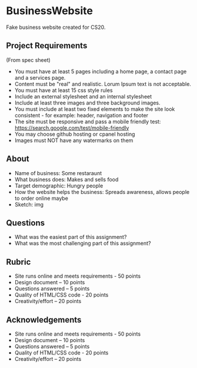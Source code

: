 # BusinessWebsite
Fake business website created for CS20.

## Project Requirements

(From spec sheet)

- You must have at least 5 pages including a home page, a contact page and a services page.
- Content must be "real" and realistic.   Lorum Ipsum text is not acceptable.  
- You must have at least 15 css style rules
- Include an external stylesheet and an internal stylesheet
- Include at least three images and three background images. 
- You must include at least two fixed elements to make the site look consistent - for example: header, navigation and footer 
- The site must be responsive and pass a mobile friendly test: https://search.google.com/test/mobile-friendly 
- You may choose github hosting or cpanel hosting
- Images must NOT have any watermarks on them

## About

- Name of business: Some restaraunt
- What business does: Makes and sells food
- Target demographic: Hungry people
- How the website helps the business: Spreads awareness, allows people to order online maybe
- Sketch: img

## Questions

- What was the easiest part of this assignment?
- What was the most challenging part of this assignment?

## Rubric
- Site runs online and meets requirements - 50 points
- Design document – 10 points
- Questions answered – 5 points
- Quality of HTML/CSS code - 20 points
- Creativity/effort – 20 points

## Acknowledgements

- Site runs online and meets requirements - 50 points
- Design document – 10 points
- Questions answered – 5 points 
- Quality of HTML/CSS code - 20 points
- Creativity/effort – 20 points
